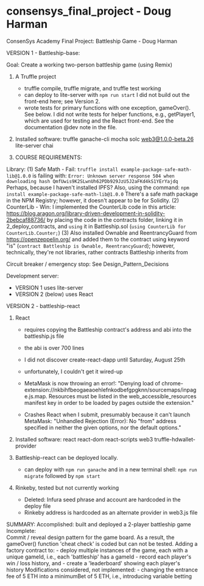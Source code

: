 # consensys_final_project - Doug Harman

ConsenSys Academy Final Project: Battleship Game - Doug Harman

VERSION 1 - Battleship-base:

Goal: Create a working two-person battleship game (using Remix)

1.	A Truffle project
    - truffle compile, truffle migrate, and truffle test working
    - can deploy to lite-server with `npm run start`  I did not build out the front-end here; see Version 2.
    - wrote tests for primary functions with one exception, gameOver().  See below.  I did not write tests for helper functions, e.g., getPlayer1, which are used for testing and the React front-end.  See the documentation @dev note in the file.

2.  Installed software:
	  truffle
	  ganache-cli
	  mocha
	  solc
	  web3@1.0.0-beta.26
	  lite-server
	  chai

3.  COURSE REQUIREMENTS:

  Library:
	(1) Safe Math - Fail: `truffle install example-package-safe-math-lib@1.0.0` is failing with: `Error: Unknown server response 504 when downloading hash QmfUwis9K2SLwnUh62PDb929JzU5J2aFKd4kS1YErYajdq`  Perhaps, because I haven't installed IPFS? Also, using the command: `npm install example-package-safe-math-lib@1.0.0`  There's a safe math package in the NPM Registry; however, it doesn't appear to be for Solidity.
	(2) CounterLib - Win: I implemented the CounterLib code in this article: https://blog.aragon.org/library-driven-development-in-solidity-2bebcaf88736/ by placing the code in the contracts folder, linking it in 2_deploy_contracts, and `using` it in Battleship.sol (`using CounterLib for CounterLib.Counter;`)
	(3) Also installed Ownable and ReentrancyGuard from https://openzeppelin.org/ and added them to the contract using keyword "is" (`contract Battleship is Ownable, ReentrancyGuard`); however, technically, they're not libraries, rather contracts Battleship inherits from


  Circuit breaker / emergency stop: See Design_Pattern_Decisions

  Development server:
  - VERSION 1 uses lite-server
  - VERSION 2 (below) uses React


VERSION 2 - battleship-react

1.  React
    - requires copying the Battleship contract's address and abi into the battleship.js file
    - the abi is over 700 lines
    - I did not discover create-react-dapp until Saturday, August 25th

    - unfortunately, I couldn't get it wired-up
    - MetaMask is now throwing an error!:
        "Denying load of chrome-extension://nkbihfbeogaeaoehlefnkodbefgpgknn/sourcemaps/inpage.js.map. Resources must be listed in the web_accessible_resources manifest key in order to be loaded by pages outside the extension."
    - Crashes React when I submit, presumably because it can't launch MetaMask:  "Unhandled Rejection (Error): No "from" address specified in neither the given options, nor the default options."

2.  Installed software:
      react
      react-dom
      react-scripts
      web3
      truffle-hdwallet-provider

3. Battleship-react can be deployed locally.
    - can deploy with `npm run ganache` and in a new terminal shell: `npm run migrate` followed by `npm start`
4. Rinkeby, tested but not currently working
    - Deleted: Infura seed phrase and account are hardcoded in the deploy file
    - Rinkeby address is hardcoded as an alternate provider in web3.js file


SUMMARY:
  Accomplished: built and deployed a 2-player battleship game
  Incomplete:   
    Commit / reveal design pattern for the game board.  As a result, the gameOver() function 'cheat check' is coded but can not be tested.
    Adding a factory contract to:
    - deploy multiple instances of the game, each with a unique gameId, i.e., each 'battleship' has a gameId
    - record each player's win / loss history, and
    - create a 'leaderboard' showing each player's history
  Modifications considered, not implemented:
    - changing the entrance fee of 5 ETH into a minimumBet of 5 ETH, i.e., introducing variable betting

